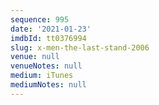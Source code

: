 ```yaml
---
sequence: 995
date: '2021-01-23'
imdbId: tt0376994
slug: x-men-the-last-stand-2006
venue: null
venueNotes: null
medium: iTunes
mediumNotes: null
---
```


